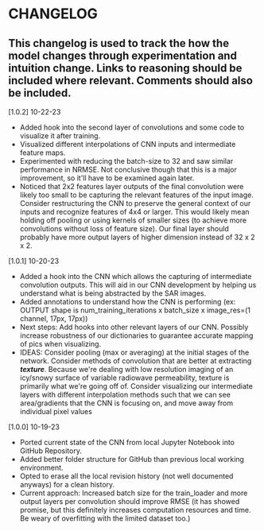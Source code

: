 # CHANGELOG
This changelog is used to track the how the model changes through experimentation and intuition change. Links to reasoning should be included where relevant.
Comments should also be included.
----

[1.0.2] 10-22-23
- Added hook into the second layer of convolutions and some code to visualize it after training.
- Visualized different interpolations of CNN inputs and intermediate feature maps.
- Experimented with reducing the batch-size to 32 and saw similar performance in NRMSE. Not conclusive though that this is a major improvement, so it'll have to be examined again later.
- Noticed that 2x2 features layer outputs of the final convolution were likely too small to be capturing the relevant features of the input image. Consider restructuring the CNN to
        preserve the general context of our inputs and recognize features of 4x4 or larger. This would likely mean holding off pooling or using kernels of smaller sizes (to achieve more convolutions without loss of feature size). Our final layer should probably have more output layers of higher dimension instead of 32 x 2 x 2.


[1.0.1] 10-20-23
- Added a hook into the CNN which allows the capturing of intermediate convolution outputs. This will aid in our CNN development by helping us understand what is being abstracted by the SAR images.
- Added annotations to understand how the CNN is performing (ex: OUTPUT shape is num_training_iterations x batch_size x image_res=(1 channel, 17px, 17px))
- Next steps: Add hooks into other relevant layers of our CNN. Possibly increase robustness of our dictionaries to guarantee accurate mapping of pics when visualizing.
- IDEAS: Consider pooling (max or averaging) at the initial stages of the network. Consider methods of convolution that are better at extracting ***texture***. Because
          we're dealing with low resolution imaging of an icy/snowy surface of variable radiowave permeability, texture is primarily what we're going off of. Consider
          visualizing our intermediate layers with different interpolation methods such that we can see area/gradients that the CNN is focusing on, and move away from
          individual pixel values


[1.0.0] 10-19-23
- Ported current state of the CNN from local Jupyter Notebook into GitHub Repository.
- Added better folder structure for GitHub than previous local working environment.
- Opted to erase all the local revision history (not well documented anyways) for a clean history. 
- Current approach: Increased batch size for the train_loader and more output layers per convolution should improve RMSE (it has showed promise, but this definitely increases computation resources and time. Be weary of overfitting with the limited dataset too.)
